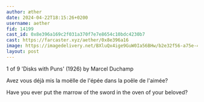 ```yaml
---
author: æther
date: 2024-04-22T18:15:26+0200
username: aether
fid: 14199
cast_id: 0x8e396a169c2f031a370f7e7e8654c10bdc4230b7
cast: https://farcaster.xyz/aether/0x8e396a16
image: https://imagedelivery.net/BXluQx4ige9GuW0Ia56BHw/b2e32f56-a75e-4671-2b7a-f36a930c5800/original
layout: post
---
```


1 of 9 'Disks with Puns' (1926)
by Marcel Duchamp

Avez vous déjà mis la moëlle de l'épée dans la poêle de l'aimée?

Have you ever put the marrow of the sword in the oven of your beloved?

<img src='https://imagedelivery.net/BXluQx4ige9GuW0Ia56BHw/b2e32f56-a75e-4671-2b7a-f36a930c5800/original' alt='' referrerpolicy='no-referrer'/>
